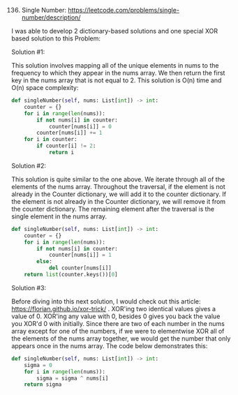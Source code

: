 136. Single Number: https://leetcode.com/problems/single-number/description/

I was able to develop 2 dictionary-based solutions and one special XOR based solution to this Problem:

Solution #1:

This solution involves mapping all of the unique elements in nums to the frequency to which they appear in the nums array.  We then return the first key in the nums array that is not equal to 2.  This solution is O(n) time and O(n) space complexity:

```python
def singleNumber(self, nums: List[int]) -> int:
    counter = {}
    for i in range(len(nums)):
        if not nums[i] in counter:
            counter[nums[i]] = 0
        counter[nums[i]] += 1
    for i in counter:
        if counter[i] != 2:
            return i
```

Solution #2:

This solution is quite similar to the one above.  We iterate through all of the elements of the nums array.  Throughout the traversal, if the element is not already in the Counter dictionary, we will add it to the counter dictionary.  If the element is not already in the Counter dictionary, we will remove it from the counter dictionary.  The remaining element after the traversal is the single element in the nums array.

```python
def singleNumber(self, nums: List[int]) -> int:
    counter = {}
    for i in range(len(nums)):
        if not nums[i] in counter:
            counter[nums[i]] = 1
        else:
            del counter[nums[i]]
    return list(counter.keys())[0]
```

Solution #3:

Before diving into this next solution, I would check out this article: https://florian.github.io/xor-trick/ .  XOR'ing two identical values 
gives a value of 0.  XOR'ing any value with 0, besides 0 gives you back the value you XOR'd 0 with initially.  Since there are two of each
number in the nums array except for one of the numbers, if we were to elementwise XOR all of the elements of the nums array together, we
would get the number that only appears once in the nums array.  The code below demonstrates this:

```python
def singleNumber(self, nums: List[int]) -> int:
    sigma = 0
    for i in range(len(nums)):
        sigma = sigma ^ nums[i]
    return sigma
```
